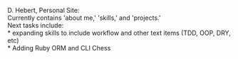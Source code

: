 D. Hebert, Personal Site:<br>
Currently contains 'about me,' 'skills,' and 'projects.'<br>
Next tasks include:<br>
    * expanding skills to include workflow and other text items (TDD, OOP, DRY, etc)<br>
    * Adding Ruby ORM and CLI Chess<br>

